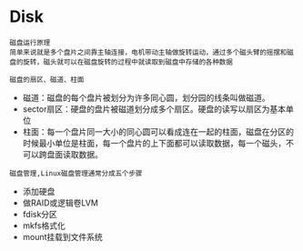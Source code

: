 # Disk
```
磁盘运行原理
简单来说就是多个盘片之间靠主轴连接，电机带动主轴做旋转运动，通过多个磁头臂的摇摆和磁盘的旋转，磁头就可以在磁盘旋转的过程中就读取到磁盘中存储的各种数据

```
`磁盘的扇区、磁道、柱面`
* 磁道：磁盘的每个盘片被划分为许多同心圆，划分园的线条叫做磁道。
* sector扇区：硬盘的盘片被磁道划分成多个扇区。硬盘的读写以扇区为基本单位
* 柱面：每一个盘片同一大小的同心圆可以看成连在一起的柱面，磁盘在分区的时候最小单位是柱面，每一个盘片的上下面都可以读取数据，每一个磁头，不可以跨盘面读取数据。


`磁盘管理,Linux磁盘管理通常分成五个步骤`
* 添加硬盘
* 做RAID或逻辑卷LVM
* fdisk分区
* mkfs格式化
* mount挂载到文件系统

